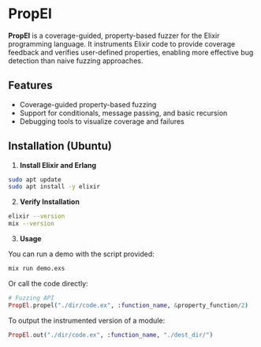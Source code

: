 # PropEl

**PropEl** is a coverage-guided, property-based fuzzer for the Elixir programming language. It instruments Elixir code to provide coverage feedback and verifies user-defined properties, enabling more effective bug detection than naive fuzzing approaches.

## Features

- Coverage-guided property-based fuzzing
- Support for conditionals, message passing, and basic recursion  
- Debugging tools to visualize coverage and failures

## Installation (Ubuntu)

1. **Install Elixir and Erlang**
```bash
sudo apt update
sudo apt install -y elixir
```

2. **Verify Installation**

``` bash
elixir --version
mix --version
```

3. **Usage**


You can run a demo with the script provided:

```bash
mix run demo.exs
```

Or call the code directly:

```elixir
# Fuzzing API
PropEl.propel("./dir/code.ex", :function_name, &property_function/2)
```

To output the instrumented version of a module:

```elixir
PropEl.out("./dir/code.ex", :function_name, "./dest_dir/")
```